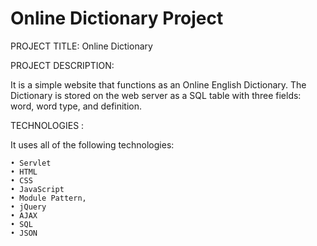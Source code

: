 # Online Dictionary Project


PROJECT TITLE: Online Dictionary

PROJECT DESCRIPTION:

It is a simple website that functions as an Online English Dictionary. The Dictionary is
stored on the web server as a SQL table with three fields: word, word type, and definition. 

TECHNOLOGIES :

It uses all of the following technologies: 

    • Servlet
    • HTML
    • CSS 
    • JavaScript
    • Module Pattern, 
    • jQuery
    • AJAX
    • SQL
    • JSON


